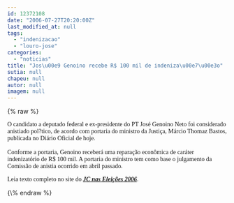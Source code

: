 ```yaml
---
id: 12372108
date: "2006-07-27T20:20:00Z"
last_modified_at: null
tags:
  - "indenizacao"
  - "louro-jose"
categories:
  - "noticias"
title: "Jos\u00e9 Genoino recebe R$ 100 mil de indeniza\u00e7\u00e3o"
sutia: null
chapeu: null
autor: null
imagem: null
---
```

{\% raw %}
<p><P></p>
<p><DIV id=corpo></p>
<p><P><FONT face=Verdana>O candidato a deputado federal e ex-presidente do PT José Genoino Neto foi considerado anistiado pol?tico, de acordo com portaria do ministro da Justiça, Márcio Thomaz Bastos, publicada no Diário Oficial de hoje.<BR><BR>Conforme a portaria, Genoino receberá uma reparação econômica de caráter indenizatório de R$ 100 mil. A portaria do ministro tem como base o julgamento da Comissão de anistia ocorrido em abril passado.</FONT></P></p>
<p><P><FONT face=Verdana>Leia texto completo no site do <STRONG><EM><A href=\"https://jc3.uol.com.br/especiais/eleicoes2006/2006/07/26/not_375.php\">JC nas Eleições 2006</A></EM></STRONG>.<BR></P></FONT></DIV> </p>
{\% endraw %}